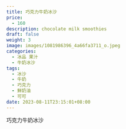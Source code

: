 ```yaml
---
title: 巧克力牛奶冰沙
price:
  - 160
description: chocolate milk smoothies
draft: false
weight: 3
image: images/1081986396_4a66fa3711_o.jpeg
categories:
  - 冰品 果汁
  - 牛奶冰沙
tags:
  - 冰沙
  - 牛奶
  - 巧克力
  - 鮮奶油
  - 可可
date: 2023-08-11T23:15:01+08:00
---
```


 巧克力牛奶冰沙
